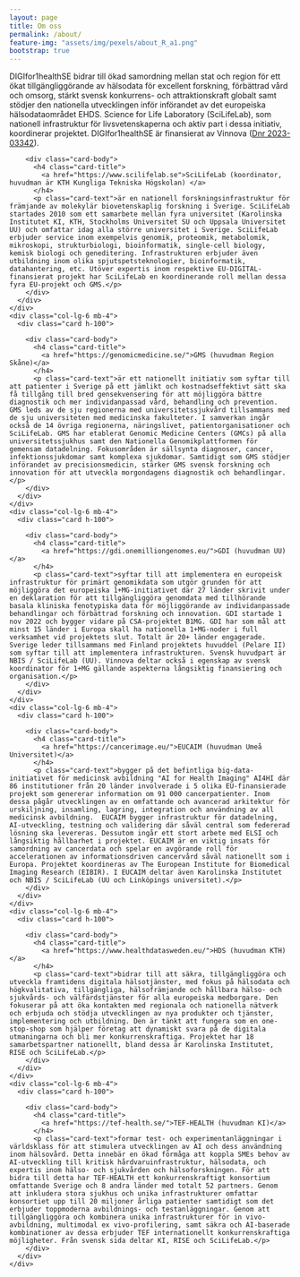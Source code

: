 ```yaml
---
layout: page
title: Om oss
permalink: /about/
feature-img: "assets/img/pexels/about_R_a1.png"
bootstrap: true
---
```

DIGIfor1healthSE bidrar till ökad samordning mellan stat och region för ett ökat tillgängliggörande av hälsodata för excellent forskning, förbättrad vård och omsorg, stärkt svensk konkurrens- och attraktionskraft globalt samt stödjer den nationella utvecklingen inför införandet av det europeiska hälsodataområdet EHDS. Science for Life Laboratory (SciLifeLab), som nationell infrastruktur för livsvetenskaperna och aktiv part i dessa initiativ, koordinerar projektet. DIGIfor1healthSE är finansierat av Vinnova (<a href="https://www.vinnova.se/p/for-effektivt-och-hallbart-nyttjande-av-halsodata-genom-integrering-av-digital-projekten-och-gms-i-sverige/?_t_id=bg624RHslRuoHiqzodAX4w%3d%3d&_t_uuid=me0KwTSHQ5KfGmS1gVIGjg&_t_q=h%c3%a4lsodata&_t_tags=language%3asv%2csiteid%3a6a0eda26-a5be-4f47-a778-b9393a63f812%2candquerymatch&_t_hit.id=Vinnova_Models_Pages_ProjectPage/_7faa63d5-f0dd-40bc-8f2e-4d96ff23c1c0_sv&_t_hit.pos=2">Dnr 2023-03342</a>).

<!-- Page Content -->
<div class="container-fluid">

  <div class="row">
    <div class="col-lg-6 mb-4">
      <div class="card h-100">

        <div class="card-body">
          <h4 class="card-title">
            <a href="https://www.scilifelab.se">SciLifeLab (koordinator, huvudman är KTH Kungliga Tekniska Högskolan) </a>
          </h4>
          <p class="card-text">är en nationell forskningsinfrastruktur för främjande av molekylär biovetenskaplig forskning i Sverige. SciLifeLab startades 2010 som ett samarbete mellan fyra universitet (Karolinska Institutet KI, KTH, Stockholms Universitet SU och Uppsala Universitet UU) och omfattar idag alla större universitet i Sverige. SciLifeLab erbjuder service inom exempelvis genomik, proteomik, metabolomik, mikroskopi, strukturbiologi, bioinformatik, single-cell biology, kemisk biologi och geneditering. Infrastrukturen erbjuder även utbildning inom olika spjutspetsteknologier, bioinformatik, datahantering, etc. Utöver expertis inom respektive EU-DIGITAL-finansierat projekt har SciLifeLab en koordinerande roll mellan dessa fyra EU-projekt och GMS.</p>
        </div>
      </div>
    </div>
    <div class="col-lg-6 mb-4">
      <div class="card h-100">

        <div class="card-body">
          <h4 class="card-title">
            <a href="https://genomicmedicine.se/">GMS (huvudman Region Skåne)</a>
          </h4>
          <p class="card-text">är ett nationellt initiativ som syftar till att patienter i Sverige på ett jämlikt och kostnadseffektivt sätt ska få tillgång till bred gensekvensering för att möjliggöra bättre diagnostik och mer individanpassad vård, behandling och prevention. GMS leds av de sju regionerna med universitetssjukvård tillsammans med de sju universiteten med medicinska fakulteter. I samverkan ingår också de 14 övriga regionerna, näringslivet, patientorganisationer och SciLifeLab. GMS har etablerat Genomic Medicine Centers (GMCs) på alla universitetssjukhus samt den Nationella Genomikplattformen för gemensam datadelning. Fokusområden är sällsynta diagnoser, cancer, infektionssjukdomar samt komplexa sjukdomar. Samtidigt som GMS stödjer införandet av precisionsmedicin, stärker GMS svensk forskning och innovation för att utveckla morgondagens diagnostik och behandlingar.</p>
        </div>
      </div>
    </div>
    <div class="col-lg-6 mb-4">
      <div class="card h-100">

        <div class="card-body">
          <h4 class="card-title">
            <a href="https://gdi.onemilliongenomes.eu/">GDI (huvudman UU)</a>
          </h4>
          <p class="card-text">syftar till att implementera en europeisk infrastruktur för primärt genomikdata som utgör grunden för att möjliggöra det europeiska 1+MG-initiativet där 27 länder skrivit under en deklaration för att tillgängliggöra genomdata med tillhörande basala kliniska fenotypiska data för möjliggörande av individanpassade behandlingar och förbättrad forskning och innovation. GDI startade 1 nov 2022 och bygger vidare på CSA-projektet B1MG. GDI har som mål att minst 15 länder i Europa skall ha nationella 1+MG-noder i full verksamhet vid projektets slut. Totalt är 20+ länder engagerade. Sverige leder tillsammans med Finland projektets huvuddel (Pelare II) som syftar till att implementera infrastrukturen. Svensk huvudpart är NBIS / SciLifeLab (UU). Vinnova deltar också i egenskap av svensk koordinator för 1+MG gällande aspekterna långsiktig finansiering och organisation.</p>
        </div>
      </div>
    </div>
    <div class="col-lg-6 mb-4">
      <div class="card h-100">
      
        <div class="card-body">
          <h4 class="card-title">
            <a href="https://cancerimage.eu/">EUCAIM (huvudman Umeå Universitet)</a>
          </h4>
          <p class="card-text">bygger på det befintliga big-data-initiativet för medicinsk avbildning "AI for Health Imaging" AI4HI där 86 institutioner från 20 länder involverade i 5 olika EU-finansierade projekt som genererar information om 91 000 cancerpatienter. Inom dessa pågår utvecklingen av en omfattande och avancerad arkitektur för urskiljning, insamling, lagring, integration och användning av all medicinsk avbildning.  EUCAIM bygger infrastruktur för datadelning, AI-utveckling, testning och validering där såväl central som federerad lösning ska levereras. Dessutom ingår ett stort arbete med ELSI och långsiktig hållbarhet i projektet. EUCAIM är en viktig insats för samordning av cancerdata och spelar en avgörande roll för accelerationen av informationsdriven cancervård såväl nationellt som i Europa. Projektet koordineras av The European Institute for Biomedical Imaging Research (EIBIR). I EUCAIM deltar även Karolinska Institutet och NBIS / SciLifeLab (UU och Linköpings universitet).</p>
        </div>
      </div>
    </div>
    <div class="col-lg-6 mb-4">
      <div class="card h-100">

        <div class="card-body">
          <h4 class="card-title">
            <a href="https://www.healthdatasweden.eu/">HDS (huvudman KTH)</a>
          </h4>
          <p class="card-text">bidrar till att säkra, tillgängliggöra och utveckla framtidens digitala hälsotjänster, med fokus på hälsodata och högkvalitativa, tillgängliga, hälsofrämjande och hållbara hälso- och sjukvårds- och välfärdstjänster för alla europeiska medborgare. Den fokuserar på att öka kontakten med regionala och nationella nätverk och erbjuda och stödja utvecklingen av nya produkter och tjänster, implementering och utbildning. Den är tänkt att fungera som en one-stop-shop som hjälper företag att dynamiskt svara på de digitala utmaningarna och bli mer konkurrenskraftiga. Projektet har 18 samarbetspartner nationellt, bland dessa är Karolinska Institutet, RISE och SciLifeLab.</p>
        </div>
      </div>
    </div>
    <div class="col-lg-6 mb-4">
      <div class="card h-100">

        <div class="card-body">
          <h4 class="card-title">
            <a href="https://tef-health.se/">TEF-HEALTH (huvudman KI)</a>
          </h4>
          <p class="card-text">formar test- och experimentanläggningar i världsklass för att stimulera utvecklingen av AI och dess användning inom hälsovård. Detta innebär en ökad förmåga att koppla SMEs behov av AI-utveckling till kritisk hårdvaruinfrastruktur, hälsodata, och expertis inom hälso- och sjukvården och hälsoforskningen. För att bidra till detta har TEF-HEALTH ett konkurrenskraftigt konsortium omfattande Sverige och 8 andra länder med totalt 52 partners. Genom att inkludera stora sjukhus och unika infrastrukturer omfattar konsortiet upp till 20 miljoner årliga patienter samtidigt som det erbjuder toppmoderna avbildnings- och testanläggningar. Genom att tillgängliggöra och kombinera unika infrastrukturer för in vivo-avbildning, multimodal ex vivo-profilering, samt säkra och AI-baserade kombinationer av dessa erbjuder TEF internationellt konkurrenskraftiga möjligheter. Från svensk sida deltar KI, RISE och SciLifeLab.</p>
        </div>
      </div>
    </div>
  </div>
  <!-- /.row -->

</div>
<!-- /.container -->
